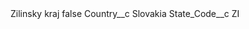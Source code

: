 <?xml version="1.0" encoding="UTF-8"?>
<CustomMetadata xmlns="http://soap.sforce.com/2006/04/metadata" xmlns:xsi="http://www.w3.org/2001/XMLSchema-instance" xmlns:xsd="http://www.w3.org/2001/XMLSchema">
    <label>Zilinsky kraj</label>
    <protected>false</protected>
    <values>
        <field>Country__c</field>
        <value xsi:type="xsd:string">Slovakia</value>
    </values>
    <values>
        <field>State_Code__c</field>
        <value xsi:type="xsd:string">ZI</value>
    </values>
</CustomMetadata>
